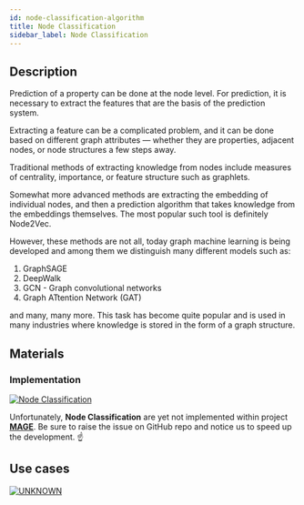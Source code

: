 ```yaml
---
id: node-classification-algorithm
title: Node Classification
sidebar_label: Node Classification
---
```


## Description

Prediction of a property can be done at the node level. For prediction, it is necessary to extract the features that are the basis of the prediction system.

Extracting a feature can be a complicated problem, and it can be done based on different graph attributes — whether they are properties, adjacent nodes, or node structures a few steps away.

Traditional methods of extracting knowledge from nodes include measures of centrality, importance, or feature structure such as graphlets.

Somewhat more advanced methods are extracting the embedding of individual nodes, and then a prediction algorithm that takes knowledge from the embeddings themselves. The most popular such tool is definitely Node2Vec.

However, these methods are not all, today graph machine learning is being developed and among them we distinguish many different models such as:
1. GraphSAGE
2. DeepWalk
3. GCN - Graph convolutional networks
4. Graph ATtention Network (GAT)

and many, many more. This task has become quite popular and is used in many industries where knowledge is stored in the form of a graph structure.

## Materials

### Implementation

[![Node Classification](https://img.shields.io/badge/Not_implemented-EB3434?style=for-the-badge&logo=github&logoColor=white)](/mage/query-modules/cpp/community-detection)

Unfortunately, **Node Classification** are yet not implemented within project [**MAGE**](https://github.com/memgraph/mage). Be sure to raise the issue on GitHub repo and notice us to speed up the development. :point_up:
## Use cases

[![UNKNOWN](https://img.shields.io/badge/UNKNOWN-Application-8A477F?style=for-the-badge)](/mage/query-modules/python/node-similarity)
